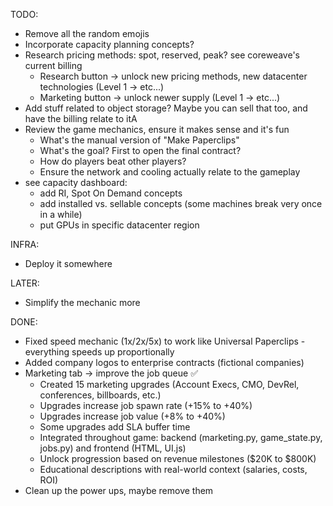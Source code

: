 TODO:
- Remove all the random emojis
- Incorporate capacity planning concepts? 
- Research pricing methods: spot, reserved, peak? see coreweave's current billing
    - Research button -> unlock new pricing methods, new datacenter technologies (Level 1 -> etc...)
    - Marketing button -> unlock newer supply (Level 1 -> etc...)
- Add stuff related to object storage? Maybe you can sell that too, and have the billing relate to itA
- Review the game mechanics, ensure it makes sense and it's fun
    - What's the manual version of "Make Paperclips"
    - What's the goal? First to open the final contract?
    - How do players beat other players?
    - Ensure the network and cooling actually relate to the gameplay
- see capacity dashboard:
    - add RI, Spot On Demand concepts
    - add installed vs. sellable concepts (some machines break very once in a while)
    - put GPUs in specific datacenter region

INFRA:
- Deploy it somewhere

LATER:
- Simplify the mechanic more

DONE:
- Fixed speed mechanic (1x/2x/5x) to work like Universal Paperclips - everything speeds up proportionally
- Added company logos to enterprise contracts (fictional companies)
- Marketing tab -> improve the job queue ✅
    - Created 15 marketing upgrades (Account Execs, CMO, DevRel, conferences, billboards, etc.)
    - Upgrades increase job spawn rate (+15% to +40%)
    - Upgrades increase job value (+8% to +40%)
    - Some upgrades add SLA buffer time
    - Integrated throughout game: backend (marketing.py, game_state.py, jobs.py) and frontend (HTML, UI.js)
    - Unlock progression based on revenue milestones ($20K to $800K)
    - Educational descriptions with real-world context (salaries, costs, ROI)
- Clean up the power ups, maybe remove them